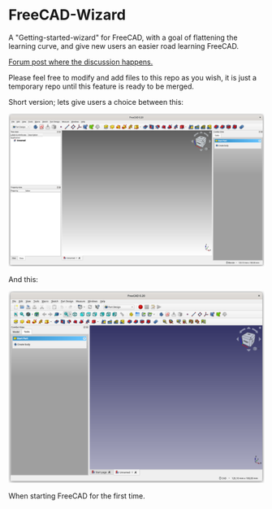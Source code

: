 # FreeCAD-Wizard
A "Getting-started-wizard" for FreeCAD, with a goal of flattening the learning curve, and give new users an easier road learning FreeCAD.

[Forum post where the discussion happens.](https://forum.freecadweb.org/viewtopic.php?f=34&t=71277)

Please feel free to modify and add files to this repo as you wish, it is just a temporary repo until this feature is ready to be merged.

Short version; lets give users a choice between this:

![](/Qt5_Designer/Graphics/FreeCAD_PD_Simple.png)

And this:

![](/Qt5_Designer/Graphics/FreeCAD_PD_Full.png)

When starting FreeCAD for the first time.